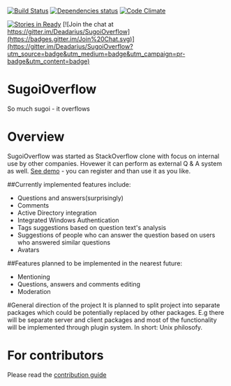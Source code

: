 [![Build Status](https://travis-ci.org/Deadarius/SugoiOverflow.svg?branch=master)](https://travis-ci.org/Deadarius/SugoiOverflow)
[![Dependencies status](https://david-dm.org/Deadarius/SugoiOverflow.svg)](https://david-dm.org/Deadarius/SugoiOverflow)
[![Code Climate](https://codeclimate.com/github/Deadarius/SugoiOverflow/badges/gpa.svg)](https://codeclimate.com/github/Deadarius/SugoiOverflow)

[![Stories in Ready](https://badge.waffle.io/Deadarius/SugoiOverflow.png?label=ready&title=Ready)](https://waffle.io/Deadarius/SugoiOverflow)
[![Join the chat at https://gitter.im/Deadarius/SugoiOverflow](https://badges.gitter.im/Join%20Chat.svg)](https://gitter.im/Deadarius/SugoiOverflow?utm_source=badge&utm_medium=badge&utm_campaign=pr-badge&utm_content=badge)
# SugoiOverflow
So much sugoi - it overflows

# Overview
SugoiOverflow was started as StackOverflow clone with focus on internal use by other companies. Hovewer it can perform as external Q & A system as well.
[See demo](http://sugoi-overflow.herokuapp.com/) - you can register and than use it as you like.

##Currently implemented features include:
- Questions and answers(surprisingly)
- Comments
- Active Directory integration
- Integrated Windows Authentication
- Tags suggestions based on question text's analysis
- Suggestions of people who can answer the question based on users who answered similar questions
- Avatars

##Features planned to be implemented in the nearest future:
- Mentioning
- Questions, answers and comments editing
- Moderation

#General direction of the project
It is planned to split project into separate packages which could be potentially replaced by other packages. E.g there will be separate server and client packages and most of the functionality will be implemented through plugin system. In short: Unix philosofy.

# For contributors
Please read the [contribution guide](./CONTRIBUTING.md)
